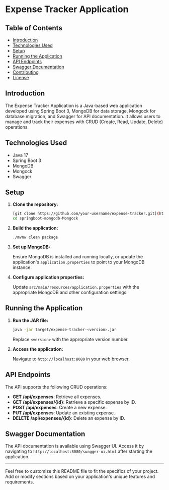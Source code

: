 
# Expense Tracker Application

## Table of Contents
- [Introduction](#introduction)
- [Technologies Used](#technologies-used)
- [Setup](#setup)
- [Running the Application](#running-the-application)
- [API Endpoints](#api-endpoints)
- [Swagger Documentation](#swagger-documentation)
- [Contributing](#contributing)
- [License](#license)

## Introduction

The Expense Tracker Application is a Java-based web application developed using Spring Boot 3, MongoDB for data storage, Mongock for database migration, and Swagger for API documentation. It allows users to manage and track their expenses with CRUD (Create, Read, Update, Delete) operations.

## Technologies Used

- Java 17
- Spring Boot 3
- MongoDB
- Mongock
- Swagger

## Setup

1. **Clone the repository:**

    ```bash
    [git clone https://github.com/your-username/expense-tracker.git](https://github.com/niraj0511/springboot-mongodb-Mongock.git)
    cd springboot-mongodb-Mongock
    ```

2. **Build the application:**

    ```bash
    ./mvnw clean package
    ```

3. **Set up MongoDB:**

    Ensure MongoDB is installed and running locally, or update the application's `application.properties` to point to your MongoDB instance.

4. **Configure application properties:**

    Update `src/main/resources/application.properties` with the appropriate MongoDB and other configuration settings.

## Running the Application

1. **Run the JAR file:**

    ```bash
    java -jar target/expense-tracker-<version>.jar
    ```

   Replace `<version>` with the appropriate version number.

2. **Access the application:**

   Navigate to `http://localhost:8080` in your web browser.

## API Endpoints

The API supports the following CRUD operations:

- **GET /api/expenses**: Retrieve all expenses.
- **GET /api/expenses/{id}**: Retrieve a specific expense by ID.
- **POST /api/expenses**: Create a new expense.
- **PUT /api/expenses**: Update an existing expense.
- **DELETE /api/expenses/{id}**: Delete an expense by ID.

## Swagger Documentation

The API documentation is available using Swagger UI. Access it by navigating to `http://localhost:8080/swagger-ui.html` after starting the application.


---

Feel free to customize this README file to fit the specifics of your project. Add or modify sections based on your application's unique features and requirements.
